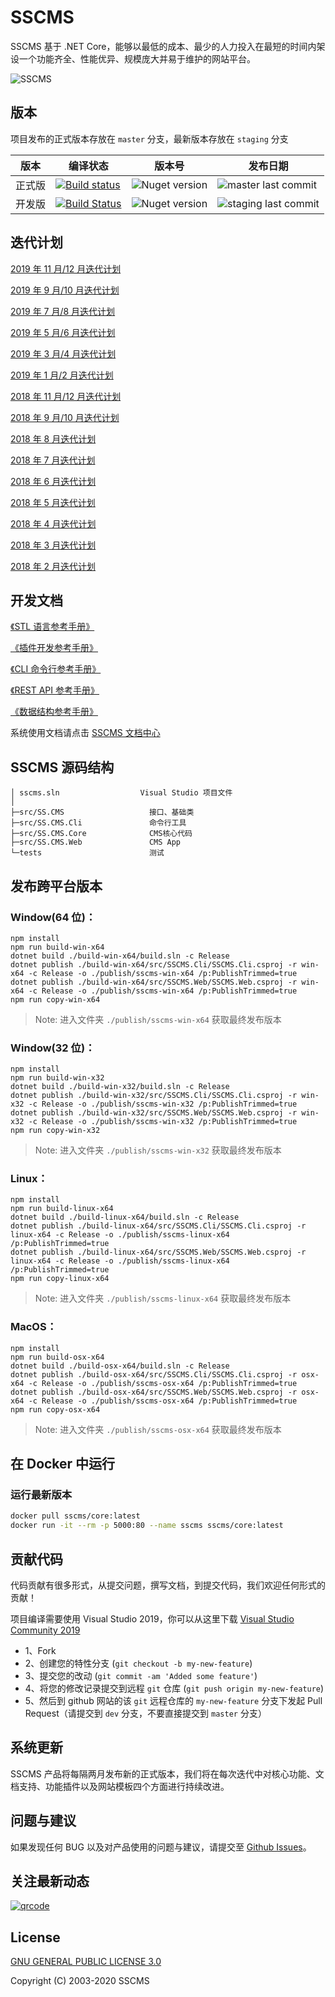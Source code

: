 # SSCMS

SSCMS 基于 .NET Core，能够以最低的成本、最少的人力投入在最短的时间内架设一个功能齐全、性能优异、规模庞大并易于维护的网站平台。

![SSCMS](https://sscms.com/assets/images/github-banner.png)

## 版本

项目发布的正式版本存放在 `master` 分支，最新版本存放在 `staging` 分支

| 版本   | 编译状态                                                                                                                                                                                      | 版本号                                                         | 发布日期                                                                                     |
| ------ | --------------------------------------------------------------------------------------------------------------------------------------------------------------------------------------------- | -------------------------------------------------------------- | -------------------------------------------------------------------------------------------- |
| 正式版 | [![Build status](https://sscms.visualstudio.com/cms/_apis/build/status/siteserver.cms?branchName=master)](https://sscms.visualstudio.com/cms/_build/latest?definitionId=1&branchName=master)                           | ![Nuget version](https://img.shields.io/nuget/v/SS.CMS.svg)    | ![master last commit](https://img.shields.io/github/last-commit/siteserver/cms/master.svg)   |
| 开发版 | [![Build Status](https://sscms.visualstudio.com/cms/_apis/build/status/siteserver.cms?branchName=staging)](https://sscms.visualstudio.com/cms/_build/latest?definitionId=1&branchName=staging) | ![Nuget version](https://img.shields.io/nuget/vpre/SS.CMS.svg) | ![staging last commit](https://img.shields.io/github/last-commit/siteserver/cms/staging.svg) |

## 迭代计划

[2019 年 11 月/12 月迭代计划](https://mp.weixin.qq.com/s?__biz=MjM5MTE5MzgyNQ==&mid=2257483825&idx=1&sn=80a92e39b7d01afaeec6926566ff1e2e&chksm=a5c397bf92b41ea9a726de088aee1e602bafc4e06361efd46c7b567106a91b531c0ecd596782&scene=0&xtrack=1&key=43d0094527578369e5e37f70d4e27a77a18ce3dffd39c4b2d5d16cfc4083ebeb3cd3bcbdc499d98b6d7744f48a8b396b2445954c24a6fbfb5b8db18d6a29d2c7022c40aa0ccc5b54232aa4b3510b744b&ascene=1&uin=MTUyMjE4MTU2NQ%3D%3D&devicetype=Windows+10&version=62070158&lang=zh_CN&exportkey=AQHgYNDocdO2A1vX7NK%2B5mg%3D&pass_ticket=Hk04xxXsh%2FN%2BU1mefcyvspcxStKd0omKv%2FebbdAj8eqA62VeGDvOTXWVmJVNs2DE)

[2019 年 9 月/10 月迭代计划](https://mp.weixin.qq.com/s?__biz=MjM5MTE5MzgyNQ==&mid=2257483819&idx=1&sn=5c7872d787dbdc33c20ff07ef62825b3&chksm=a5c397a592b41eb3fa1fb63c81991fca25e8774ecb6aa38c5dde8ee332aa858062459cc7f074&scene=0&xtrack=1&key=79a78721542791212f32b13a1e4813e5de2132c8fffd9a98e2d0b6a8c3c529f38b975ccf4c071d642f8bdee97f4df145374556f6e63ec09ef361632dc37e2e24ee1b7f40dea9c688f947d76acf4a043c&ascene=1&uin=MTUyMjE4MTU2NQ%3D%3D&devicetype=Windows+10&version=62060833&lang=zh_CN&pass_ticket=zEXWDQP%2BAmijF6pKkhJsqtyuWssR%2BYFwJzTqiW0TnwgcoTUqMxJH1Ki%2F0Wdf%2FDKu)

[2019 年 7 月/8 月迭代计划](https://mp.weixin.qq.com/s/c-khP44sahCG1phjl8ZHeg)

[2019 年 5 月/6 月迭代计划](https://github.com/siteserver/cms/issues/1879)

[2019 年 3 月/4 月迭代计划](https://github.com/siteserver/cms/issues/1790)

[2019 年 1 月/2 月迭代计划](https://github.com/siteserver/cms/issues/1683)

[2018 年 11 月/12 月迭代计划](https://github.com/siteserver/cms/issues/1521)

[2018 年 9 月/10 月迭代计划](https://github.com/siteserver/cms/issues/1280)

[2018 年 8 月迭代计划](https://github.com/siteserver/cms/issues/1138)

[2018 年 7 月迭代计划](https://github.com/siteserver/cms/issues/956)

[2018 年 6 月迭代计划](https://github.com/siteserver/cms/issues/719)

[2018 年 5 月迭代计划](https://github.com/siteserver/cms/issues/518)

[2018 年 4 月迭代计划](https://github.com/siteserver/cms/issues/412)

[2018 年 3 月迭代计划](https://github.com/siteserver/cms/issues/300)

[2018 年 2 月迭代计划](https://github.com/siteserver/cms/issues/239)

## 开发文档

[《STL 语言参考手册》](https://sscms.com/docs/stl/)

[《插件开发参考手册》](https://sscms.com/docs/plugins/)

[《CLI 命令行参考手册》](https://sscms.com/docs/cli/)

[《REST API 参考手册》](https://sscms.com/docs/api/)

[《数据结构参考手册》](https://sscms.com/docs/model/)

系统使用文档请点击 [SSCMS 文档中心](https://sscms.com/docs/)

## SSCMS 源码结构

```code
│ sscms.sln                  Visual Studio 项目文件
│
├─src/SS.CMS                   接口、基础类
├─src/SS.CMS.Cli               命令行工具
├─src/SS.CMS.Core              CMS核心代码
├─src/SS.CMS.Web               CMS App
└─tests                        测试
```

## 发布跨平台版本

### Window(64 位)：

```
npm install
npm run build-win-x64
dotnet build ./build-win-x64/build.sln -c Release
dotnet publish ./build-win-x64/src/SSCMS.Cli/SSCMS.Cli.csproj -r win-x64 -c Release -o ./publish/sscms-win-x64 /p:PublishTrimmed=true
dotnet publish ./build-win-x64/src/SSCMS.Web/SSCMS.Web.csproj -r win-x64 -c Release -o ./publish/sscms-win-x64 /p:PublishTrimmed=true
npm run copy-win-x64
```

> Note: 进入文件夹 `./publish/sscms-win-x64` 获取最终发布版本

### Window(32 位)：

```
npm install
npm run build-win-x32
dotnet build ./build-win-x32/build.sln -c Release
dotnet publish ./build-win-x32/src/SSCMS.Cli/SSCMS.Cli.csproj -r win-x32 -c Release -o ./publish/sscms-win-x32 /p:PublishTrimmed=true
dotnet publish ./build-win-x32/src/SSCMS.Web/SSCMS.Web.csproj -r win-x32 -c Release -o ./publish/sscms-win-x32 /p:PublishTrimmed=true
npm run copy-win-x32
```

> Note: 进入文件夹 `./publish/sscms-win-x32` 获取最终发布版本

### Linux：

```
npm install
npm run build-linux-x64
dotnet build ./build-linux-x64/build.sln -c Release
dotnet publish ./build-linux-x64/src/SSCMS.Cli/SSCMS.Cli.csproj -r linux-x64 -c Release -o ./publish/sscms-linux-x64 /p:PublishTrimmed=true
dotnet publish ./build-linux-x64/src/SSCMS.Web/SSCMS.Web.csproj -r linux-x64 -c Release -o ./publish/sscms-linux-x64 /p:PublishTrimmed=true
npm run copy-linux-x64
```

> Note: 进入文件夹 `./publish/sscms-linux-x64` 获取最终发布版本

### MacOS：

```
npm install
npm run build-osx-x64
dotnet build ./build-osx-x64/build.sln -c Release
dotnet publish ./build-osx-x64/src/SSCMS.Cli/SSCMS.Cli.csproj -r osx-x64 -c Release -o ./publish/sscms-osx-x64 /p:PublishTrimmed=true
dotnet publish ./build-osx-x64/src/SSCMS.Web/SSCMS.Web.csproj -r osx-x64 -c Release -o ./publish/sscms-osx-x64 /p:PublishTrimmed=true
npm run copy-osx-x64
```

> Note: 进入文件夹 `./publish/sscms-osx-x64` 获取最终发布版本

## 在 Docker 中运行

###  运行最新版本
```sh
docker pull sscms/core:latest
docker run -it --rm -p 5000:80 --name sscms sscms/core:latest
```

## 贡献代码

代码贡献有很多形式，从提交问题，撰写文档，到提交代码，我们欢迎任何形式的贡献！

项目编译需要使用 Visual Studio 2019，你可以从这里下载 [Visual Studio Community 2019](https://www.visualstudio.com/downloads/)

- 1、Fork
- 2、创建您的特性分支 (`git checkout -b my-new-feature`)
- 3、提交您的改动 (`git commit -am 'Added some feature'`)
- 4、将您的修改记录提交到远程 `git` 仓库 (`git push origin my-new-feature`)
- 5、然后到 github 网站的该 `git` 远程仓库的 `my-new-feature` 分支下发起 Pull Request（请提交到 `dev` 分支，不要直接提交到 `master` 分支）

## 系统更新

SSCMS 产品将每隔两月发布新的正式版本，我们将在每次迭代中对核心功能、文档支持、功能插件以及网站模板四个方面进行持续改进。

## 问题与建议

如果发现任何 BUG 以及对产品使用的问题与建议，请提交至 [Github Issues](https://github.com/siteserver/cms/issues)。

## 关注最新动态

[![qrcode](https://sscms.com/assets/images/qrcode_for_wx.jpg)](https://sscms.com/)

## License

[GNU GENERAL PUBLIC LICENSE 3.0](LICENSE)

Copyright (C) 2003-2020 SSCMS
